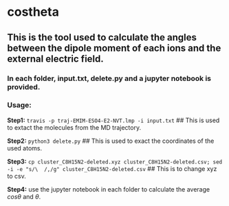 # costheta

## This is the tool used to calculate the angles between the dipole moment of each ions and the external electric field. 

### In each folder, input.txt, delete.py and a jupyter notebook is provided.

### Usage:
**Step1:** `travis -p traj-EMIM-ESO4-E2-NVT.lmp -i input.txt` ## This is used to extact the molecules from the MD trajectory.

**Step2:** `python3 delete.py` ## This is used to exact the coordinates of the used atoms.

**Step3:** `cp cluster_C8H15N2-deleted.xyz cluster_C8H15N2-deleted.csv; sed -i -e "s/\  /,/g" cluster_C8H15N2-deleted.csv` ## This is to change xyz to csv. 

**Step4:** use the jupyter notebook in each folder to calculate the average $cos\theta$ and $\theta$.


